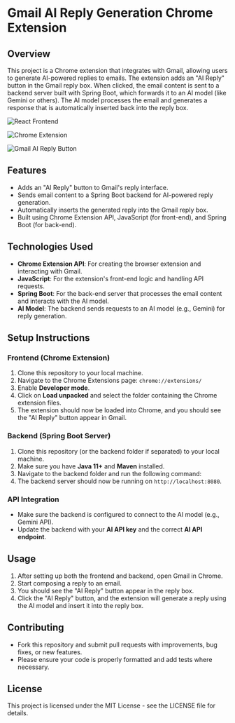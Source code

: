 # Gmail AI Reply Generation Chrome Extension

## Overview
This project is a Chrome extension that integrates with Gmail, allowing users to generate AI-powered replies to emails. The extension adds an "AI Reply" button in the Gmail reply box. When clicked, the email content is sent to a backend server built with Spring Boot, which forwards it to an AI model (like Gemini or others). The AI model processes the email and generates a response that is automatically inserted back into the reply box.

![React Frontend](https://github.com/user-attachments/assets/0bb03ccc-0da8-41da-86a8-ab3a15edc690)

![Chrome Extension](https://github.com/user-attachments/assets/e8dd2fd6-86b8-48b2-ad03-e96beece6750)

![Gmail AI Reply Button](https://github.com/user-attachments/assets/4c8d55ba-5d85-4e71-a561-7623828591ce)

## Features
- Adds an "AI Reply" button to Gmail's reply interface.
- Sends email content to a Spring Boot backend for AI-powered reply generation.
- Automatically inserts the generated reply into the Gmail reply box.
- Built using Chrome Extension API, JavaScript (for front-end), and Spring Boot (for back-end).

## Technologies Used
- **Chrome Extension API**: For creating the browser extension and interacting with Gmail.
- **JavaScript**: For the extension's front-end logic and handling API requests.
- **Spring Boot**: For the back-end server that processes the email content and interacts with the AI model.
- **AI Model**: The backend sends requests to an AI model (e.g., Gemini) for reply generation.

## Setup Instructions

### Frontend (Chrome Extension)
1. Clone this repository to your local machine.
2. Navigate to the Chrome Extensions page: `chrome://extensions/`
3. Enable **Developer mode**.
4. Click on **Load unpacked** and select the folder containing the Chrome extension files.
5. The extension should now be loaded into Chrome, and you should see the "AI Reply" button appear in Gmail.

### Backend (Spring Boot Server)
1. Clone this repository (or the backend folder if separated) to your local machine.
2. Make sure you have **Java 11+** and **Maven** installed.
3. Navigate to the backend folder and run the following command:
4. The backend server should now be running on `http://localhost:8080`.

### API Integration
- Make sure the backend is configured to connect to the AI model (e.g., Gemini API).
- Update the backend with your **AI API key** and the correct **AI API endpoint**.

## Usage
1. After setting up both the frontend and backend, open Gmail in Chrome.
2. Start composing a reply to an email.
3. You should see the "AI Reply" button appear in the reply box.
4. Click the "AI Reply" button, and the extension will generate a reply using the AI model and insert it into the reply box.

## Contributing
- Fork this repository and submit pull requests with improvements, bug fixes, or new features.
- Please ensure your code is properly formatted and add tests where necessary.

## License
This project is licensed under the MIT License - see the LICENSE file for details.
